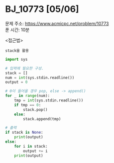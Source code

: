 # BJ_10773 [05/06] </br>
문제 주소: https://www.acmicpc.net/problem/10773 </br>
푼 시간: 10분  </br>

<접근법>
```
stack을 활용
```


```python
import sys

# 입력에 필요한 구성.
stack = []
num = int(sys.stdin.readline())
output = 0

# 0이 들어올 경우 pop, else -> append()
for _ in range(num):
    tmp = int(sys.stdin.readline())
    if tmp == 0:
        stack.pop()
    else:
        stack.append(tmp)

# 출력
if stack is None:
    print(output)
else:
    for i in stack:
        output += i
    print(output)

```